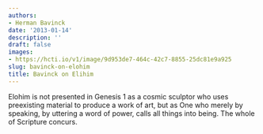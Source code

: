 ```yaml
---
authors:
- Herman Bavinck
date: '2013-01-14'
description: ''
draft: false
images:
- https://hcti.io/v1/image/9d953de7-464c-42c7-8855-25dc81e9a925
slug: bavinck-on-elohim
title: Bavinck on Elihim
---
```


Elohim is not presented in Genesis 1 as a cosmic sculptor who uses preexisting material to produce a work of art, but as One who merely by speaking, by uttering a word of power, calls all things into being. The whole of Scripture concurs.